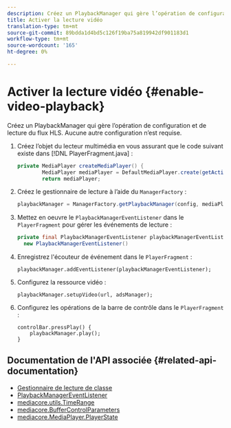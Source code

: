 ```yaml
---
description: Créez un PlaybackManager qui gère l’opération de configuration et de lecture du flux HLS. Aucune autre configuration n’est requise.
title: Activer la lecture vidéo
translation-type: tm+mt
source-git-commit: 89bdda1d4bd5c126f19ba75a819942df901183d1
workflow-type: tm+mt
source-wordcount: '165'
ht-degree: 0%

---
```



# Activer la lecture vidéo {#enable-video-playback}

Créez un PlaybackManager qui gère l’opération de configuration et de lecture du flux HLS. Aucune autre configuration n’est requise.

1. Créez l’objet du lecteur multimédia en vous assurant que le code suivant existe dans [!DNL PlayerFragment.java] :

   ```java
   private MediaPlayer createMediaPlayer() { 
           MediaPlayer mediaPlayer = DefaultMediaPlayer.create(getActivity().getApplicationContext()); 
           return mediaPlayer;
   ```

   <!-- I've duplicated this information. It also exists in the PlayerFragment section, just before the Feature manager section. I figured that I should have it here as well, in case they jump directly to this section.-->

1. Créez le gestionnaire de lecture à l’aide du `ManagerFactory` :

   ```java
   playbackManager = ManagerFactory.getPlaybackManager(config, mediaPlayer);
   ```

1. Mettez en oeuvre le `PlaybackManagerEventListener` dans le `PlayerFragment` pour gérer les événements de lecture :

   ```java
   private final PlaybackManagerEventListener playbackManagerEventListener =  
     new PlaybackManagerEventListener() 
   ```

1. Enregistrez l&#39;écouteur de événement dans le `PlayerFragment` :

   ```
   playbackManager.addEventListener(playbackManagerEventListener);
   ```

1. Configurez la ressource vidéo :

   ```
   playbackManager.setupVideo(url, adsManager); 
   ```

1. Configurez les opérations de la barre de contrôle dans le `PlayerFragment` :

   ```
   controlBar.pressPlay() { 
       playbackManager.play();  
   }
   ```

## Documentation de l&#39;API associée {#related-api-documentation}

* [Gestionnaire de lecture de classe](https://help.adobe.com/en_US/primetime/api/reference_implementation/android/javadoc/com/adobe/primetime/reference/manager/PlaybackManager.html)
* [PlaybackManagerEventListener](https://help.adobe.com/en_US/primetime/api/reference_implementation/android/javadoc/com/adobe/primetime/reference/manager/PlaybackManager.PlaybackManagerEventListener.html)
* [mediacore.utils.TimeRange](https://help.adobe.com/en_US/primetime/api/psdk/javadoc/com/adobe/mediacore/utils/TimeRange.html)
* [mediacore.BufferControlParameters](https://help.adobe.com/en_US/primetime/api/psdk/javadoc/com/adobe/mediacore/BufferControlParameters.html)
* [mediacore.MediaPlayer.PlayerState](https://help.adobe.com/en_US/primetime/api/psdk/javadoc/com/adobe/mediacore/MediaPlayer.PlayerState.html)